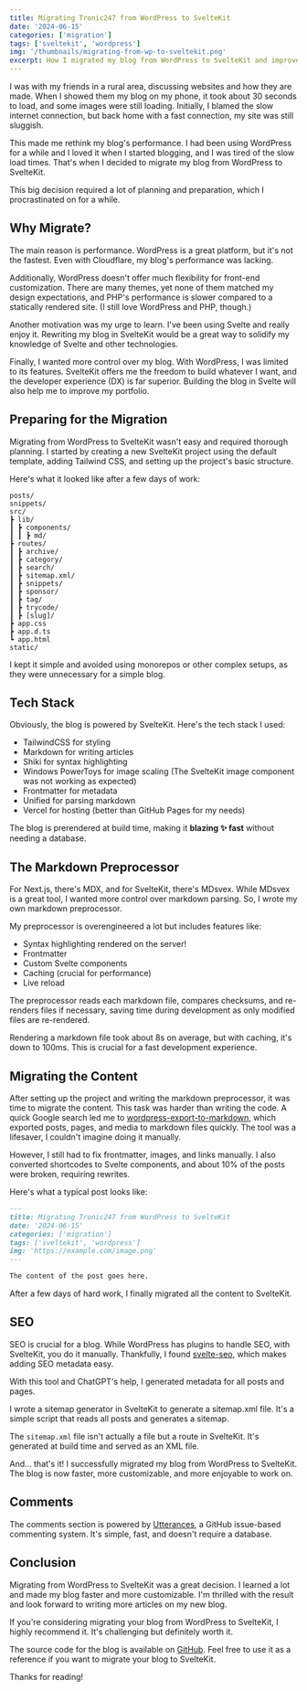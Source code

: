 ```yaml
---
title: Migrating Tronic247 from WordPress to SvelteKit
date: '2024-06-15'
categories: ['migration']
tags: ['sveltekit', 'wordpress']
img: '/thumbnails/migrating-from-wp-to-sveltekit.png'
excerpt: How I migrated my blog from WordPress to SvelteKit and improved its performance and developer experience.
---
```


I was with my friends in a rural area, discussing websites and how they are made. When I showed them my blog on my phone, it took about 30 seconds to load, and some images were still loading. Initially, I blamed the slow internet connection, but back home with a fast connection, my site was still sluggish.

This made me rethink my blog's performance. I had been using WordPress for a while and I loved it when I started blogging, and I was tired of the slow load times. That's when I decided to migrate my blog from WordPress to SvelteKit.

This big decision required a lot of planning and preparation, which I procrastinated on for a while.

## Why Migrate?

The main reason is performance. WordPress is a great platform, but it's not the fastest. Even with Cloudflare, my blog's performance was lacking.

Additionally, WordPress doesn't offer much flexibility for front-end customization. There are many themes, yet none of them matched my design expectations, and PHP's performance is slower compared to a statically rendered site. (I still love WordPress and PHP, though.)

Another motivation was my urge to learn. I've been using Svelte and really enjoy it. Rewriting my blog in SvelteKit would be a great way to solidify my knowledge of Svelte and other technologies.

Finally, I wanted more control over my blog. With WordPress, I was limited to its features. SvelteKit offers me the freedom to build whatever I want, and the developer experience (DX) is far superior. Building the blog in Svelte will also help me to improve my portfolio.

## Preparing for the Migration

Migrating from WordPress to SvelteKit wasn't easy and required thorough planning. I started by creating a new SvelteKit project using the default template, adding Tailwind CSS, and setting up the project's basic structure.

Here's what it looked like after a few days of work:

```
posts/
snippets/
src/
┣ lib/
┃ ┣ components/
┃ ┃ ┣ md/
┣ routes/
┃ ┣ archive/
┃ ┣ category/
┃ ┣ search/
┃ ┣ sitemap.xml/
┃ ┣ snippets/
┃ ┣ sponsor/
┃ ┣ tag/
┃ ┣ trycode/
┃ ┣ [slug]/
┣ app.css
┣ app.d.ts
┗ app.html
static/
```

I kept it simple and avoided using monorepos or other complex setups, as they were unnecessary for a simple blog.

## Tech Stack

Obviously, the blog is powered by SvelteKit. Here's the tech stack I used:

- TailwindCSS for styling
- Markdown for writing articles
- Shiki for syntax highlighting
- Windows PowerToys for image scaling (The SvelteKit image component was not working as expected)
- Frontmatter for metadata
- Unified for parsing markdown
- Vercel for hosting (better than GitHub Pages for my needs)

The blog is prerendered at build time, making it **blazing ✨ fast** without needing a database.

## The Markdown Preprocessor

For Next.js, there's MDX, and for SvelteKit, there's MDsvex. While MDsvex is a great tool, I wanted more control over markdown parsing. So, I wrote my own markdown preprocessor.

My preprocessor is overengineered a lot but includes features like:

- Syntax highlighting rendered on the server!
- Frontmatter
- Custom Svelte components
- Caching (crucial for performance)
- Live reload

The preprocessor reads each markdown file, compares checksums, and re-renders files if necessary, saving time during development as only modified files are re-rendered.

Rendering a markdown file took about 8s on average, but with caching, it's down to 100ms. This is crucial for a fast development experience.

## Migrating the Content

After setting up the project and writing the markdown preprocessor, it was time to migrate the content. This task was harder than writing the code. A quick Google search led me to [wordpress-export-to-markdown](https://github.com/lonekorean/wordpress-export-to-markdown), which exported posts, pages, and media to markdown files quickly. The tool was a lifesaver, I couldn't imagine doing it manually.

However, I still had to fix frontmatter, images, and links manually. I also converted shortcodes to Svelte components, and about 10% of the posts were broken, requiring rewrites.

Here's what a typical post looks like:

```markdown
---
title: Migrating Tronic247 from WordPress to SvelteKit
date: '2024-06-15'
categories: ['migration']
tags: ['sveltekit', 'wordpress']
img: 'https://example.com/image.png'
---

The content of the post goes here.
```

After a few days of hard work, I finally migrated all the content to SvelteKit.

## SEO

SEO is crucial for a blog. While WordPress has plugins to handle SEO, with SvelteKit, you do it manually. Thankfully, I found [svelte-seo](https://github.com/artiebits/svelte-seo), which makes adding SEO metadata easy.

With this tool and ChatGPT's help, I generated metadata for all posts and pages.

I wrote a sitemap generator in SvelteKit to generate a sitemap.xml file. It's a simple script that reads all posts and generates a sitemap.

The `sitemap.xml` file isn't actually a file but a route in SvelteKit. It's generated at build time and served as an XML file.

And... that's it! I successfully migrated my blog from WordPress to SvelteKit. The blog is now faster, more customizable, and more enjoyable to work on.

## Comments

The comments section is powered by [Utterances](https://utteranc.es/), a GitHub issue-based commenting system. It's simple, fast, and doesn't require a database.

## Conclusion

Migrating from WordPress to SvelteKit was a great decision. I learned a lot and made my blog faster and more customizable. I'm thrilled with the result and look forward to writing more articles on my new blog.

If you're considering migrating your blog from WordPress to SvelteKit, I highly recommend it. It's challenging but definitely worth it.

The source code for the blog is available on [GitHub](https://github.com/Posandu/tronic247). Feel free to use it as a reference if you want to migrate your blog to SvelteKit.

Thanks for reading!
